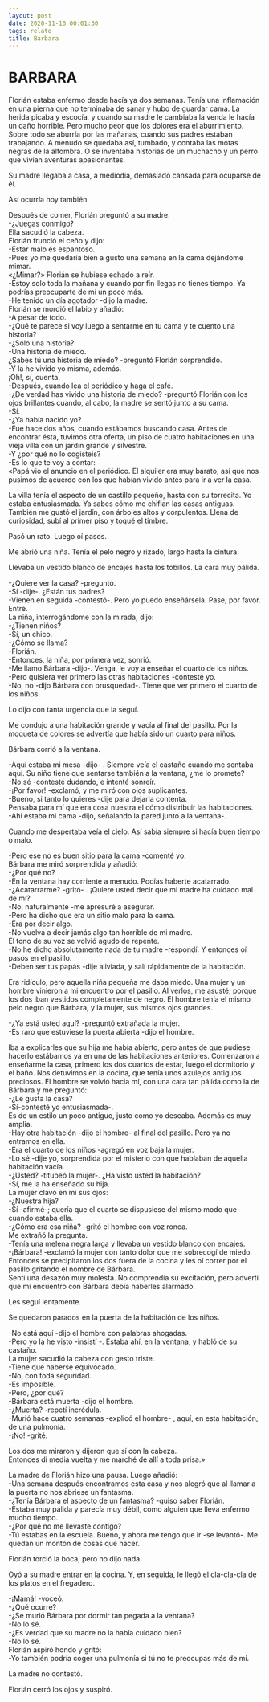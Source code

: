 ```yaml
---
layout: post
date: 2020-11-16 00:01:30
tags: relato
title: Barbara
---
```

# BARBARA

   Florián estaba enfermo desde hacía ya dos semanas. Tenía una
   inflamación en una pierna que no terminaba de sanar y hubo de guardar
   cama. La herida picaba y escocía, y cuando su madre le cambiaba la
   venda le hacía un daño horrible. Pero mucho peor que los dolores era el
   aburrimiento. Sobre todo se aburría por las mañanas, cuando sus padres
   estaban trabajando. A menudo se quedaba así, tumbado, y contaba las
   motas negras de la alfombra. O se inventaba historias de un muchacho y
   un perro que vivían aventuras apasionantes.
   
   Su madre llegaba a casa, a mediodía, demasiado cansada para ocuparse de
   él.
   
   Así ocurría hoy también.
   
   Después de comer, Florián preguntó a su madre:  
   -¿Juegas conmigo?  
   Ella sacudió la cabeza.  
   Florián frunció el ceño y dijo:  
   -Estar malo es espantoso.  
   -Pues yo me quedaría bien a gusto una semana en la cama dejándome
   mimar.  
   «¿Mimar?» Florián se hubiese echado a reír.  
   -Estoy solo toda la mañana y cuando por fin llegas no tienes tiempo. Ya
   podrías preocuparte de mí un poco más.  
   -He tenido un día agotador -dijo la madre.  
   Florián se mordió el labio y añadió:  
   -A pesar de todo.  
   -¿Qué te parece si voy luego a sentarme en tu cama y te cuento una
   historia?  
   -¿Sólo una historia?  
   -Una historia de miedo.  
   ¿Sabes tú una historia de miedo? -preguntó Florián sorprendido.  
   -Y la he vivido yo misma, además.  
   ¡Oh!, sí, cuenta.  
   -Después, cuando lea el periódico y haga el café.  
   -¿De verdad has vivido una historia de miedo? -preguntó Florián con los
   ojos brillantes cuando, al cabo, la madre se sentó junto a su cama.  
   -Sí.  
   -¿Ya había nacido yo?  
   -Fue hace dos años, cuando estábamos buscando casa. Antes de encontrar
   ésta, tuvimos otra oferta, un piso de cuatro habitaciones en una vieja
   villa con un jardín grande y silvestre.  
   -Y ¿por qué no lo cogisteis?  
   -Es lo que te voy a contar:  
   «Papá vio el anuncio en el periódico. El alquiler era muy barato, así
   que nos pusimos de acuerdo con los que habían vivido antes para ir a
   ver la casa.
   
   La villa tenía el aspecto de un castillo pequeño, hasta con su
   torrecita. Yo estaba entusiasmada. Ya sabes cómo me chiflan las casas
   antiguas. También me gustó el jardín, con árboles altos y corpulentos.
   Llena de curiosidad, subí al primer piso y toqué el timbre.
   
   Pasó un rato. Luego oí pasos.
   
   Me abrió una niña. Tenía el pelo negro y rizado, largo hasta la
   cintura.
   
   Llevaba un vestido blanco de encajes hasta los tobillos. La cara muy
   pálida.
   
   -¿Quiere ver la casa? -preguntó.  
   -Sí -dije-. ¿Están tus padres?  
   -Vienen en seguida -contestó-. Pero yo puedo enseñársela. Pase, por
   favor.  
   Entré.  
   La niña, interrogándome con la mirada, dijo:  
   -¿Tienen niños?  
   -Sí, un chico.  
   -¿Cómo se llama?  
   -Florián.  
   -Entonces, la niña, por primera vez, sonrió.  
   -Me llamo Bárbara -dijo-. Venga, le voy a enseñar el cuarto de los
   niños.  
   -Pero quisiera ver primero las otras habitaciones -contesté yo.  
   -No, no -dijo Bárbara con brusquedad-. Tiene que ver primero el cuarto
   de los niños.
   
   Lo dijo con tanta urgencia que la seguí.
   
   Me condujo a una habitación grande y vacía al final del pasillo. Por la
   moqueta de colores se advertía que había sido un cuarto para niños.
   
   Bárbara corrió a la ventana.
   
   -Aquí estaba mi mesa -dijo- . Siempre veía el castaño cuando me sentaba
   aquí. Su niño tiene que sentarse también a la ventana, ¿me lo promete?  
   -No sé -contesté dudando, e intenté sonreír.  
   -¡Por favor! -exclamó, y me miró con ojos suplicantes.  
   -Bueno, si tanto lo quieres -dije para dejarla contenta.  
   Pensaba para mí que era cosa nuestra el cómo distribuir las
   habitaciones.  
   -Ahí estaba mi cama -dijo, señalando la pared junto a la ventana-.
   
   Cuando me despertaba veía el cielo. Así sabía siempre si hacía buen
   tiempo o malo.
   
   -Pero ese no es buen sitio para la cama -comenté yo.  
   Bárbara me miró sorprendida y añadió:  
   -¿Por qué no?  
   -En la ventana hay corriente a menudo. Podías haberte acatarrado.  
   -¿Acatarrarme? -gritó- . ¡Quiere usted decir que mi madre ha cuidado
   mal de mí?  
   -No, naturalmente -me apresuré a asegurar.  
   -Pero ha dicho que era un sitio malo para la cama.  
   -Era por decir algo.  
   -No vuelva a decir jamás algo tan horrible de mi madre.  
   El tono de su voz se volvió agudo de repente.  
   -No he dicho absolutamente nada de tu madre -respondí. Y entonces oí
   pasos en el pasillo.  
   -Deben ser tus papás -dije aliviada, y salí rápidamente de la
   habitación.
   
   Era ridículo, pero aquella niña pequeña me daba miedo. Una mujer y un
   hombre vinieron a mi encuentro por el pasillo. Al verlos, me asusté,
   porque los dos iban vestidos completamente de negro. El hombre tenía el
   mismo pelo negro que Bárbara, y la mujer, sus mismos ojos grandes.
   
   -¿Ya está usted aquí? -preguntó extrañada la mujer.  
   -Es raro que estuviese la puerta abierta -dijo el hombre.
   
   Iba a explicarles que su hija me había abierto, pero antes de que
   pudiese hacerlo estábamos ya en una de las habitaciones anteriores.
   Comenzaron a enseñarme la casa, primero los dos cuartos de estar, luego
   el dormitorio y el baño. Nos detuvimos en la cocina, que tenía unos
   azulejos antiguos preciosos. El hombre se volvió hacia mí, con una cara
   tan pálida como la de Bárbara y me preguntó:  
   -¿Le gusta la casa?  
   -Sí-contesté yo entusiasmada-.  
   Es de un estilo un poco antiguo, justo como yo deseaba. Además es muy
   amplia.  
   -Hay otra habitación -dijo el hombre- al final del pasillo. Pero ya no
   entramos en ella.  
   -Era el cuarto de los niños -agregó en voz baja la mujer.  
   -Lo sé -dije yo, sorprendida por el misterio con que hablaban de
   aquella habitación vacía.  
   -¿Usted? -titubeó la mujer-. ¿Ha visto usted la habitación?  
   -Sí, me la ha enseñado su hija.  
   La mujer clavó en mí sus ojos:  
   -¿Nuestra hija?  
   -Sí -afirmé-; quería que el cuarto se dispusiese del mismo modo que
   cuando estaba ella.  
   -¿Cómo era esa niña? -gritó el hombre con voz ronca.  
   Me extrañó la pregunta.  
   -Tenía una melena negra larga y llevaba un vestido blanco con encajes.  
   -¡Bárbara! -exclamó la mujer con tanto dolor que me sobrecogí de miedo.  
   Entonces se precipitaron los dos fuera de la cocina y les oí correr por
   el pasillo gritando el nombre de Bárbara.  
   Sentí una desazón muy molesta. No comprendía su excitación, pero
   advertí que mi encuentro con Bárbara debía haberles alarmado.
   
   Les seguí lentamente.
   
   Se quedaron parados en la puerta de la habitación de los niños.
   
   -No está aquí -dijo el hombre con palabras ahogadas.  
   -Pero yo la he visto -insistí -. Estaba ahí, en la ventana, y habló de
   su castaño.  
   La mujer sacudió la cabeza con gesto triste.  
   -Tiene que haberse equivocado.  
   -No, con toda seguridad.  
   -Es imposible.  
   -Pero, ¿por qué?  
   -Bárbara está muerta -dijo el hombre.  
   -¿Muerta? -repetí incrédula.  
   -Murió hace cuatro semanas -explicó el hombre- , aquí, en esta
   habitación, de una pulmonía.  
   -¡No! -grité.
   
   Los dos me miraron y dijeron que sí con la cabeza.  
   Entonces di media vuelta y me marché de allí a toda prisa.»
   
   La madre de Florián hizo una pausa. Luego añadió:  
   -Una semana después encontramos esta casa y nos alegró que al llamar a
   la puerta no nos abriese un fantasma.  
   -¿Tenía Bárbara el aspecto de un fantasma? -quiso saber Florián.  
   -Estaba muy pálida y parecía muy débil, como alguien que lleva enfermo
   mucho tiempo.  
   -¿Por qué no me llevaste contigo?  
   -Tú estabas en la escuela. Bueno, y ahora me tengo que ir -se levantó-.
   Me quedan un montón de cosas que hacer. 
   
   Florián torció la boca, pero no dijo nada.
   
   Oyó a su madre entrar en la cocina. Y, en seguida, le llegó el
   cla-cla-cla de los platos en el fregadero.
   
   -¡Mamá! -voceó.  
   -¿Qué ocurre?  
   -¿Se murió Bárbara por dormir tan pegada a la ventana?  
   -No lo sé.  
   -¿Es verdad que su madre no la había cuidado bien?  
   -No lo sé.  
   Florián aspiró hondo y gritó:  
   -Yo también podría coger una pulmonía si tú no te preocupas más de mí.  
   
   La madre no contestó.
   
   Florián cerró los ojos y suspiró.